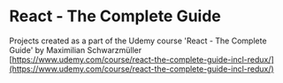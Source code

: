# React - The Complete Guide
Projects created as a part of the Udemy course 'React - The Complete Guide' by Maximilian Schwarzmüller
[https://www.udemy.com/course/react-the-complete-guide-incl-redux/](https://www.udemy.com/course/react-the-complete-guide-incl-redux/)
